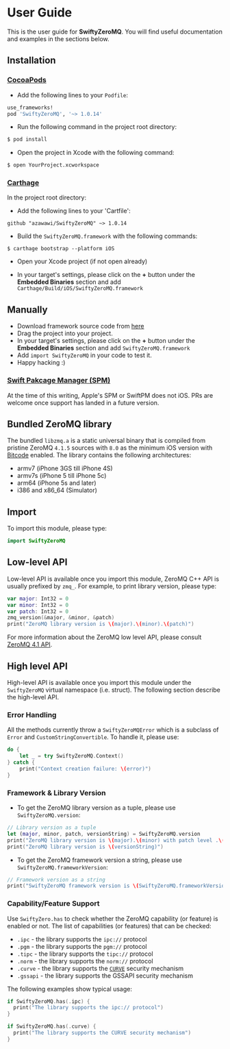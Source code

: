 # User Guide

This is the user guide for **SwiftyZeroMQ**. You will find useful documentation
and examples in the sections below.

## Installation

### [CocoaPods](http://cocoapods.org)

- Add the following lines to your `Podfile`:
```ruby
use_frameworks!
pod 'SwiftyZeroMQ', '~> 1.0.14'
```

- Run the following command in the project root directory:
```bash
$ pod install
```

- Open the project in Xcode with the following command:
```bash
$ open YourProject.xcworkspace
```

### [Carthage](http://github.com/Carthage/Carthage)

In the project root directory:

- Add the following lines to your 'Cartfile':
```
github "azawawi/SwiftyZeroMQ" ~> 1.0.14
```

- Build the `SwiftyZeroMQ.framework` with the following commands:
```
$ carthage bootstrap --platform iOS
```

- Open your Xcode project (if not open already)

- In your target's settings, please click on the **+** button under the
**Embedded Binaries** section and add
`Carthage/Build/iOS/SwiftyZeroMQ.framework`

## Manually

* Download framework source code from [here](https://github.com/azawawi/SwiftyZeroMQ/releases/)
* Drag the project into your project.
* In your target's settings, please click on the **+** button under the **Embedded
Binaries** section and add `SwiftyZeroMQ.framework`
* Add `import SwiftyZeroMQ` in your code to test it.
* Happy hacking :)

### [Swift Pakcage Manager (SPM)](http://swift.org/package-manager)

At the time of this writing, Apple's SPM or SwiftPM does not iOS.
PRs are welcome once support has landed in a future version.

## Bundled ZeroMQ library

The bundled `libzmq.a` is a static universal binary that is compiled from pristine
ZeroMQ `4.1.5` sources with `8.0` as the minimum iOS version with [Bitcode](https://developer.apple.com/library/content/documentation/IDEs/Conceptual/AppDistributionGuide/AppThinning/AppThinning.html) enabled. The library contains the following architectures:
- armv7  (iPhone 3GS till iPhone 4S)
- armv7s (iPhone 5 till iPhone 5c)
- arm64  (iPhone 5s and later)
- i386 and x86_64  (Simulator)

## Import

To import this module, please type:

```swift
import SwiftyZeroMQ
```

## Low-level API

Low-level API is available once you import this module, ZeroMQ C++ API is
usually prefixed by `zmq_`. For example, to print library version, please
type:

```swift
var major: Int32 = 0
var minor: Int32 = 0
var patch: Int32 = 0
zmq_version(&major, &minor, &patch)
print("ZeroMQ library version is \(major).\(minor).\(patch)")
```

For more information about the ZeroMQ low level API, please consult
[ZeroMQ 4.1 API](http://api.zeromq.org/4-1:_start).

## High level API

High-level API is available once you import this module under the `SwiftyZeroMQ`
virtual namespace (i.e. struct). The following section describe the high-level
API.

### Error Handling

All the methods currently throw a `SwiftyZeroMQError` which is a
subclass of `Error` and `CustomStringConvertible`. To handle it, please use:

```swift
do {
    let _ = try SwiftyZeroMQ.Context()
} catch {
    print("Context creation failure: \(error)")
}
```

### Framework & Library Version

- To get the ZeroMQ library version as a tuple, please use
`SwiftyZeroMQ.version`:

```swift
// Library version as a tuple
let (major, minor, patch, versionString) = SwiftyZeroMQ.version
print("ZeroMQ library version is \(major).\(minor) with patch level .\(patch)")
print("ZeroMQ library version is \(versionString)")
```

- To get the ZeroMQ framework version a string, please use
`SwiftyZeroMQ.frameworkVersion`:

```swift
// Framework version as a string
print("SwiftyZeroMQ framework version is \(SwiftyZeroMQ.frameworkVersion)")
```

### Capability/Feature Support

Use `SwiftyZero.has` to check whether the ZeroMQ capability (or feature) is
enabled or not. The list of capabilities (or features) that can be checked:
- `.ipc`    - the library supports the `ipc://` protocol
- `.pgm`    - the library supports the `pgm://` protocol
- `.tipc`   - the library supports the `tipc://` protocol
- `.norm`   - the library supports the `norm://` protocol
- `.curve`  - the library supports the [`CURVE`](http://curvezmq.org) security
  mechanism
- `.gssapi` - the library supports the GSSAPI security mechanism

The following examples show typical usage:

```swift
if SwiftyZeroMQ.has(.ipc) {
  print("The library supports the ipc:// protocol")
}

if SwiftyZeroMQ.has(.curve) {
  print("The library supports the CURVE security mechanism")
}
```
